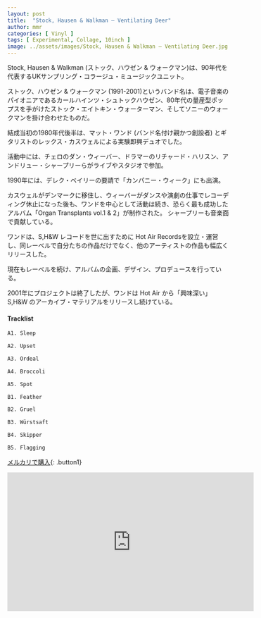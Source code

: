 ```yaml
---
layout: post
title:  "Stock, Hausen & Walkman – Ventilating Deer"
author: mmr
categories: [ Vinyl ]
tags: [ Experimental, Collage, 10inch ]
image: ../assets/images/Stock, Hausen & Walkman – Ventilating Deer.jpg
---
```


Stock, Hausen & Walkman (ストック、ハウゼン & ウォークマン)は、90年代を代表するUKサンプリング・コラージュ・ミュージックユニット。

ストック、ハウゼン & ウォークマン (1991-2001)というバンド名は、電子音楽のパイオニアであるカールハインツ・シュトックハウゼン、80年代の量産型ポップスを手がけたストック・エイトキン・ウォーターマン、そしてソニーのウォークマンを掛け合わせたものだ。

結成当初の1980年代後半は、マット・ワンド (バンド名付け親かつ創設者) とギタリストのレックス・カスウェルによる実験即興デュオでした。

活動中には、チェロのダン・ウィーバー、ドラマーのリチャード・ハリスン、アンドリュー・シャープリーらがライブやスタジオで参加。 

1990年には、デレク・ベイリーの要請で「カンパニー・ウィーク」にも出演。

カスウェルがデンマークに移住し、ウィーバーがダンスや演劇の仕事でレコーディング休止になった後も、ワンドを中心として活動は続き、恐らく最も成功したアルバム「Organ Transplants vol.1 & 2」が制作された。 シャープリーも音楽面で貢献している。 

ワンドは、S,H&W レコードを世に出すために Hot Air Recordsを設立・運営し、同レーベルで自分たちの作品だけでなく、他のアーティストの作品も幅広くリリースした。

現在もレーベルを続け、アルバムの企画、デザイン、プロデュースを行っている。 

2001年にプロジェクトは終了したが、ワンドは Hot Air から「興味深い」S,H&W のアーカイブ・マテリアルをリリースし続けている。

#### Tracklist
```md
A1. Sleep

A2. Upset

A3. Ordeal

A4. Broccoli

A5. Spot

B1. Feather

B2. Gruel

B3. Würstsaft

B4. Skipper

B5. Flagging
```

[メルカリで購入](https://jp.mercari.com/item/m86169877187?afid=6142608987){: .button1}


<iframe width="560" height="315" src="https://www.youtube.com/embed/maYl0-KHSl0?si=ujk3exYDzMOCpngl" title="YouTube video player" frameborder="0" allow="accelerometer; autoplay; clipboard-write; encrypted-media; gyroscope; picture-in-picture; web-share" referrerpolicy="strict-origin-when-cross-origin" allowfullscreen></iframe>